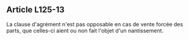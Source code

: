 Article L125-13
----
La clause d'agrément n'est pas opposable en cas de vente forcée des parts, que
celles-ci aient ou non fait l'objet d'un nantissement.
